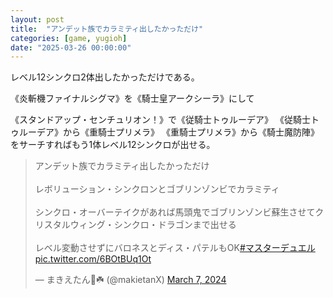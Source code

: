 ```yaml
---
layout: post
title:  "アンデット族でカラミティ出したかっただけ"
categories: [game, yugioh]
date: "2025-03-26 00:00:00"
---
```


レベル12シンクロ2体出したかっただけである。

《炎斬機ファイナルシグマ》を《騎士皇アークシーラ》にして

《スタンドアップ・センチュリオン！》で《従騎士トゥルーデア》
《従騎士トゥルーデア》から《重騎士プリメラ》
《重騎士プリメラ》から《騎士魔防陣》をサーチすればもう1体レベル12シンクロが出せる。

<blockquote class="twitter-tweet tw-align-center"><p lang="ja" dir="ltr">アンデット族でカラミティ出したかっただけ<br><br>レボリューション・シンクロンとゴブリンゾンビでカラミティ<br><br>シンクロ・オーバーテイクがあれば馬頭鬼でゴブリンゾンビ蘇生させてクリスタルウィング・シンクロ・ドラゴンまで出せる<br><br>レベル変動させずにバロネスとディス・パテルもOK<a href="https://twitter.com/hashtag/%E3%83%9E%E3%82%B9%E3%82%BF%E3%83%BC%E3%83%87%E3%83%A5%E3%82%A8%E3%83%AB?src=hash&amp;ref_src=twsrc%5Etfw">#マスターデュエル</a> <a href="https://t.co/6BOtBUq1Ot">pic.twitter.com/6BOtBUq1Ot</a></p>&mdash; まきえたん🥦☘️ (@makietanX) <a href="https://twitter.com/makietanX/status/1765620476930634093?ref_src=twsrc%5Etfw">March 7, 2024</a></blockquote> <script async src="https://platform.twitter.com/widgets.js" charset="utf-8"></script>
